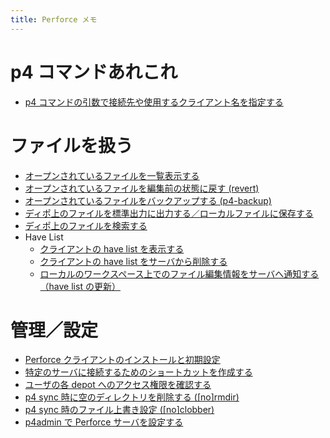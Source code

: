```yaml
---
title: Perforce メモ
---
```


p4 コマンドあれこれ
====
* [p4 コマンドの引数で接続先や使用するクライアント名を指定する](port-by-parameter.html)

ファイルを扱う
====
* [オープンされているファイルを一覧表示する](list-opened-files.html)
* [オープンされているファイルを編集前の状態に戻す (revert)](p4-revert.html)
* [オープンされているファイルをバックアップする (p4-backup)](p4-backup.html)
* [ディポ上のファイルを標準出力に出力する／ローカルファイルに保存する](p4-print.html)
* [ディポ上のファイルを検索する](search-files-on-depot.html)
* Have List
  - [クライアントの have list を表示する](show-have-list.html)
  - [クライアントの have list をサーバから削除する](delete-have-list.html)
  - [ローカルのワークスペース上でのファイル編集情報をサーバへ通知する（have list の更新）](update-have-list.html)


管理／設定
====
* [Perforce クライアントのインストールと初期設定](install-client.html)
* [特定のサーバに接続するためのショートカットを作成する](shortcut-icon.html)
* [ユーザの各 depot へのアクセス権限を確認する](check-permission.html)
* [p4 sync 時に空のディレクトリを削除する ([no]rmdir)](rmdir-after-sync.html)
* [p4 sync 時のファイル上書き設定 ([no]clobber)](clobber-settings.html)
* [p4admin で Perforce サーバを設定する](p4admin.html)

